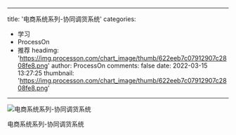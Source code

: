 
---
title: '电商系统系列-协同调货系统'
categories: 
 - 学习
 - ProcessOn
 - 推荐
headimg: 'https://img.processon.com/chart_image/thumb/622eeb7c07912907c2808fe8.png'
author: ProcessOn
comments: false
date: 2022-03-15 13:27:25
thumbnail: 'https://img.processon.com/chart_image/thumb/622eeb7c07912907c2808fe8.png'
---

<div>   
<img class="thumb" alt="电商系统系列-协同调货系统" src="https://img.processon.com/chart_image/thumb/622eeb7c07912907c2808fe8.png" referrerpolicy="no-referrer">
<p>电商系统系列-协同调货系统</p>  
</div>
            
